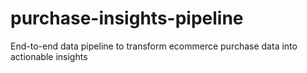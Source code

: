 # purchase-insights-pipeline
End-to-end data pipeline to transform ecommerce purchase data into actionable insights
